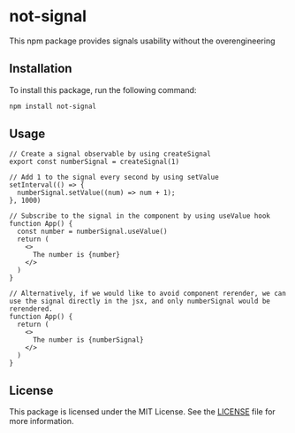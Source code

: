 # not-signal

This npm package provides signals usability without the overengineering

## Installation

To install this package, run the following command:

```bash
npm install not-signal
```

## Usage



```tsx
// Create a signal observable by using createSignal
export const numberSignal = createSignal(1)

// Add 1 to the signal every second by using setValue
setInterval(() => {
  numberSignal.setValue((num) => num + 1);
}, 1000)

// Subscribe to the signal in the component by using useValue hook
function App() {
  const number = numberSignal.useValue()
  return (
    <>
      The number is {number}
    </>
  )
}

// Alternatively, if we would like to avoid component rerender, we can use the signal directly in the jsx, and only numberSignal would be rerendered.
function App() {
  return (
    <>
      The number is {numberSignal}
    </>
  )
}
```


## License

This package is licensed under the MIT License. See the [LICENSE](https://github.com/taylor-ben/rxjs-hooks/blob/main/LICENSE) file for more information.
